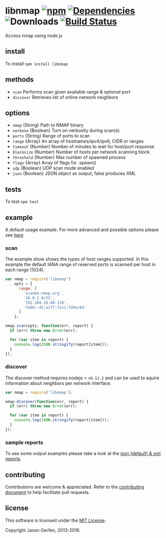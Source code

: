 # libnmap [![npm](https://img.shields.io/npm/v/libnmap.svg)](https://npmjs.com/package/libnmap) [![Dependencies](https://img.shields.io/david/jas-/node-libnmap.svg)](https://david-dm.org/jas-/node-libnmap) ![Downloads](https://img.shields.io/npm/dm/libnmap.svg) [![Build Status](https://travis-ci.org/jas-/node-libnmap.png?branch=master)](https://travis-ci.org/jas-/node-libnmap)

Access nmap using node.js

## install ##

To install `npm install libnmap`

## methods ##

* `scan`      Performs scan given available range & optional port
* `discover`  Retrieves list of online network neighbors

## options ##

* `nmap`      {String}    Path to NMAP binary
* `verbose`   {Boolean}   Turn on verbosity during scan(s)
* `ports`     {String}    Range of ports to scan
* `range`     {Array}     An array of hostnames/ipv4/ipv6, CIDR or ranges
* `timeout`   {Number}    Number of minutes to wait for host/port response
* `blocksize` {Number}    Number of hosts per network scanning block
* `threshold` {Number}    Max number of  spawned process
* `flags`     {Array}     Array of flags for .spawn()
* `udp`       {Boolean}   UDP scan mode enabled
* `json`      {Boolean}   JSON object as output, false produces XML

## tests ##

To test `npm test`

## example ##

A default usage example. For more advanced and possible options please
see [here](https://gist.github.com/jas-/eae6b0c6e82a4e072b97)

### scan ###

The example show shows the types of host ranges supported. In this example the
default IANA range of reserved ports is scanned per host in each range (1024).

```javascript
var nmap = require('libnmap')
  , opts = {
      range: [
        'scanme.nmap.org',
        '10.0.2.0/25',
        '192.168.10.80-120',
        'fe80::42:acff:fe11:fd4e/64'
      ]
    };

nmap.scan(opts, function(err, report) {
  if (err) throw new Error(err);

  for (var item in report) {
    console.log(JSON.stringify(report[item]));
  }
});
```

### discover ###

The discover method requires nodejs < `v0.11.2` and can be used to aquire
information about neighbors per network interface.

```javascript
var nmap = require('libnmap');

nmap.discover(function(err, report) {
  if (err) throw new Error(err);

  for (var item in report) {
    console.log(JSON.stringify(report[item]));
  }
});
```

### sample reports ###

To see some output examples please take a look at the [json (default) & xml reports](https://gist.github.com/jas-/23e2a32110562388bef5).

## contributing ##

Contributions are welcome & appreciated. Refer to the [contributing document](https://github.com/jas-/node-libnmap/blob/master/CONTRIBUTING.md)
to help facilitate pull requests.

## license ##

This software is licensed under the [MIT License](https://github.com/jas-/node-libnmap/blob/master/LICENSE).

Copyright Jason Gerfen, 2013-2016.
